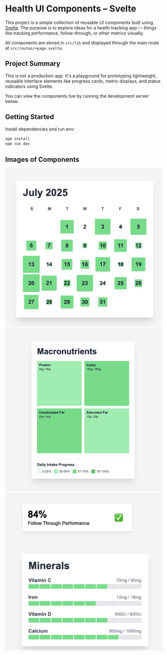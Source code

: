 # Health UI Components – Svelte

This project is a simple collection of reusable UI components built using [Svelte](https://svelte.dev/). The purpose is to explore ideas for a health tracking app — things like tracking performance, follow-through, or other metrics visually.

All components are stored in `src/lib` and displayed through the main route at `src/routes/+page.svelte`.

## Project Summary

This is not a production app. It's a playground for prototyping lightweight, reusable interface elements like progress cards, metric displays, and status indicators using Svelte.

You can view the components live by running the development server below.

## Getting Started

Install dependencies and run env:

```sh
npm install
npm run dev
```

## Images of Components

![Screenshot of calendar component](./images/calendar.png)
![Screenshot of macro info component](./images/macro.png)
![Screenshot of general info component](./images/Info.png)
![Screenshot of minerals info component](./images/Minerals.png)
